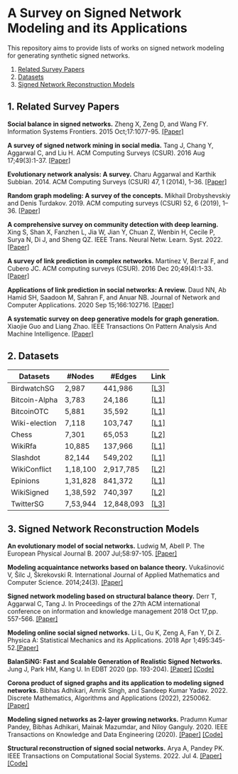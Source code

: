 # A Survey on Signed Network Modeling and its Applications

This repository aims to provide lists of works on signed network modeling for generating synthetic signed networks.

1. [ Related Survey Papers](#desc)
2. [ Datasets ](#datas)
3. [ Signed Network Reconstruction Models](#snm)

<a name="desc"></a>
## 1. Related Survey Papers 

**Social balance in signed networks.** Zheng X, Zeng D, and Wang FY. Information Systems Frontiers. 2015 Oct;17:1077-95. [[Paper]](https://link.springer.com/article/10.1007/s10796-014-9483-8)

**A survey of signed network mining in social media.** Tang J, Chang Y, Aggarwal C, and Liu H. ACM Computing Surveys (CSUR). 2016 Aug 17;49(3):1-37. [[Paper]](https://dl.acm.org/doi/pdf/10.1145/2956185)

**Evolutionary network analysis: A survey.** Charu Aggarwal and Karthik Subbian. 2014. ACM Computing Surveys (CSUR) 47, 1 (2014),
1–36. [[Paper]](https://dl.acm.org/doi/pdf/10.1145/2601412)

**Random graph modeling: A survey of the concepts.** Mikhail Drobyshevskiy and Denis Turdakov. 2019. ACM computing surveys (CSUR) 52, 6 (2019), 1–36. [[Paper]](https://dl.acm.org/doi/pdf/10.1145/3369782)

**A comprehensive survey on community detection with deep learning.** Xing S, Shan X, Fanzhen L, Jia W, Jian Y, Chuan Z, Wenbin H, Cecile P, Surya N, Di J, and Sheng QZ. IEEE Trans. Neural Netw. Learn. Syst. 2022. [[Paper]](https://ieeexplore.ieee.org/stamp/stamp.jsp?tp=&arnumber=9732192)

**A survey of link prediction in complex networks.** Martínez V, Berzal F, and Cubero JC. ACM computing surveys (CSUR). 2016 Dec 20;49(4):1-33. [[Paper]](https://dl.acm.org/doi/pdf/10.1145/3012704)

**Applications of link prediction in social networks: A review.** Daud NN, Ab Hamid SH, Saadoon M, Sahran F, and Anuar NB. Journal of Network and Computer Applications. 2020 Sep 15;166:102716. [[Paper]](https://www.sciencedirect.com/science/article/pii/S1084804520301909)

**A systematic survey on deep generative models for graph generation.** Xiaojie Guo and Liang Zhao. IEEE Transactions On Pattern Analysis And Machine Intelligence. [[Paper]](https://ieeexplore.ieee.org/stamp/stamp.jsp?arnumber=9920219)

 
<a name="datas"></a>
## 2. Datasets

| Datasets      | #Nodes        | #Edges    |  Link    | 
| ------------- | ------------- | --------- |--------- |
| BirdwatchSG   | 2,987         | 441,986   | [[L3]](https://dl.acm.org/doi/pdf/10.1145/3539597.3570401)|
| Bitcoin-Alpha | 3,783         | 24,186    | [[L1]](http://snap.stanford.edu/data/index.html#signnets)|
| BitcoinOTC    | 5,881         | 35,592    | [[L1]](http://snap.stanford.edu/data/index.html#signnets)|
| Wiki-election | 7,118         | 103,747   | [[L1]](http://snap.stanford.edu/data/index.html#signnets)|
| Chess         | 7,301         | 65,053    | [[L2]](http://konect.cc/)|
| WikiRfa       | 10,885        | 137,966   | [[L1]](http://snap.stanford.edu/data/index.html#signnets)|
| Slashdot      | 82,144        | 549,202   | [[L1]](http://snap.stanford.edu/data/index.html#signnets)|
| WikiConflict  | 1,18,100      | 2,917,785 | [[L2]](http://konect.cc/)|
| Epinions      | 1,31,828      | 841,372   | [[L1]](http://snap.stanford.edu/data/index.html#signnets)|
| WikiSigned    | 1,38,592      | 740,397   | [[L2]](http://konect.cc/)|
| TwitterSG     | 7,53,944      | 12,848,093|[[L3]](https://dl.acm.org/doi/pdf/10.1145/3539597.3570401)|

<a name="snm"></a>
## 3. Signed Network Reconstruction Models


**An evolutionary model of social networks.** Ludwig M, Abell P. The European Physical Journal B. 2007 Jul;58:97-105. [[Paper]](https://link.springer.com/content/pdf/10.1140/epjb/e2007-00200-x.pdf)

**Modeling acquaintance networks based on balance theory.** Vukašinović V, Šilc J, Škrekovski R. International Journal of Applied Mathematics and Computer Science. 2014;24(3). [[Paper]](https://yadda.icm.edu.pl/baztech/element/bwmeta1.element.baztech-f01ad99d-d3e0-49da-9d41-5974fadee533)

**Signed network modeling based on structural balance theory.** Derr T, Aggarwal C, Tang J. In Proceedings of the 27th ACM international conference on information and knowledge management 2018 Oct 17,pp. 557-566. [[Paper]](https://dl.acm.org/doi/pdf/10.1145/3269206.3271746)

**Modeling online social signed networks.** Li L, Gu K, Zeng A, Fan Y, Di Z. Physica A: Statistical Mechanics and its Applications. 2018 Apr 1;495:345-52.[[Paper]](https://www.sciencedirect.com/science/article/pii/S0378437117313444)

**BalanSiNG: Fast and Scalable Generation of Realistic Signed Networks.** Jung J, Park HM, Kang U. In EDBT 2020 (pp. 193-204). [[Paper]](https://jinhongjung.github.io/assets/resources/papers/balansingEDBT20.pdf) [[Code]](https://datalab.snu.ac.kr/balansing/)

**Corona product of signed graphs and its application to modeling signed
networks.** Bibhas Adhikari, Amrik Singh, and Sandeep Kumar Yadav. 2022. Discrete Mathematics, Algorithms and Applications (2022), 2250062. [[Paper]](https://www.worldscientific.com/doi/abs/10.1142/S1793830922500628)

**Modeling signed networks as 2-layer growing networks.** Pradumn Kumar Pandey, Bibhas Adhikari, Mainak Mazumdar, and Niloy Ganguly. 2020.  IEEE Transactions on Knowledge and Data Engineering (2020). [[Paper]](https://ieeexplore.ieee.org/stamp/stamp.jsp?arnumber=9200743) [[Code]](https://github.com/bibhasiitkgp/2L-SNM)

**Structural reconstruction of signed social networks.** Arya A, Pandey PK. IEEE Transactions on Computational Social Systems. 2022. Jul 4. [[Paper]](https://ieeexplore.ieee.org/stamp/stamp.jsp?arnumber=9815020) [[Code]]()
